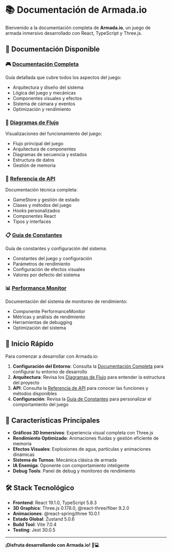 # 📚 Documentación de Armada.io

Bienvenido a la documentación completa de **Armada.io**, un juego de armada inmersivo desarrollado con React, TypeScript y Three.js.

## 📖 Documentación Disponible

### 🎮 [Documentación Completa](DOCUMENTACION.md)
Guía detallada que cubre todos los aspectos del juego:
- Arquitectura y diseño del sistema
- Lógica del juego y mecánicas
- Componentes visuales y efectos
- Sistema de cámara y eventos
- Optimización y rendimiento

### 🔄 [Diagramas de Flujo](DIAGRAMA_FLUJO.md)
Visualizaciones del funcionamiento del juego:
- Flujo principal del juego
- Arquitectura de componentes
- Diagramas de secuencia y estados
- Estructura de datos
- Gestión de memoria

### 🔧 [Referencia de API](API_REFERENCE.md)
Documentación técnica completa:
- GameStore y gestión de estado
- Clases y métodos del juego
- Hooks personalizados
- Componentes React
- Tipos y interfaces

### 📋 [Guía de Constantes](CONSTANTS_GUIDE.md)
Guía de constantes y configuración del sistema:
- Constantes del juego y configuración
- Parámetros de rendimiento
- Configuración de efectos visuales
- Valores por defecto del sistema

### 📊 [Performance Monitor](README.md)
Documentación del sistema de monitoreo de rendimiento:
- Componente PerformanceMonitor
- Métricas y análisis de rendimiento
- Herramientas de debugging
- Optimización del sistema

## 🚀 Inicio Rápido

Para comenzar a desarrollar con Armada.io:

1. **Configuración del Entorno**: Consulta la [Documentación Completa](DOCUMENTACION.md) para configurar tu entorno de desarrollo
2. **Arquitectura**: Revisa los [Diagramas de Flujo](DIAGRAMA_FLUJO.md) para entender la estructura del proyecto
3. **API**: Consulta la [Referencia de API](API_REFERENCE.md) para conocer las funciones y métodos disponibles
4. **Configuración**: Revisa la [Guía de Constantes](CONSTANTS_GUIDE.md) para personalizar el comportamiento del juego

## 🎯 Características Principales

- **Gráficos 3D Inmersivos**: Experiencia visual completa con Three.js
- **Rendimiento Optimizado**: Animaciones fluidas y gestión eficiente de memoria
- **Efectos Visuales**: Explosiones de agua, partículas y animaciones dinámicas
- **Sistema de Turnos**: Mecánica clásica de armada
- **IA Enemiga**: Oponente con comportamiento inteligente
- **Debug Tools**: Panel de debug y monitoreo de rendimiento

## 🛠️ Stack Tecnológico

- **Frontend**: React 19.1.0, TypeScript 5.8.3
- **3D Graphics**: Three.js 0.178.0, @react-three/fiber 9.2.0
- **Animaciones**: @react-spring/three 10.0.1
- **Estado Global**: Zustand 5.0.6
- **Build Tool**: Vite 7.0.4
- **Testing**: Jest 30.0.5

---

**¡Disfruta desarrollando con Armada.io! 🚢💻** 